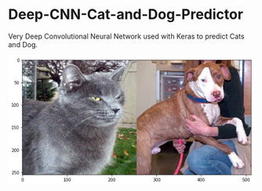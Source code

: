 # Deep-CNN-Cat-and-Dog-Predictor
Very Deep Convolutional Neural Network used with Keras to predict Cats and Dog.

![title](image/CatvsDog.png)
 
